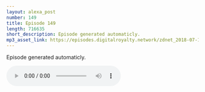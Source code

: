 ```yaml
---
layout: alexa_post
number: 149
title: Episode 149
length: 716635
short_description: Episode generated automaticly.
mp3_asset_link: https://episodes.digitalroyalty.network/zdnet_2018-07-10_01-00-03.mp3
---
```


Episode generated automaticly.

<audio controls>
    <source src="{{ page.mp3_asset_link }}" type="audio/mpeg">
</audio>